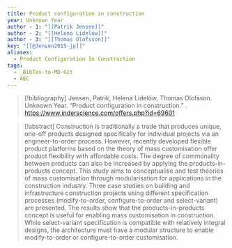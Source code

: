 ```yaml
---
title: Product configuration in construction
year: Unknown Year
author - 1: "[[Patrik Jensen]]"
author - 2: "[[Helena Lidelöw]]"
author - 3: "[[Thomas Olofsson]]"
key: "[[@Jensen2015-jp]]"
aliases:
  - Product Configuration In Construction
tags:
  - _BibTex-to-MD-Git
  - AEC
---
```


> [!bibliography]
> Jensen, Patrik, Helena Lidelöw, Thomas Olofsson. Unknown Year. “Product configuration in construction.” . https://www.inderscience.com/offers.php?id=69601

> [!abstract]
> Construction is traditionally a trade that produces unique, one-off products designed specifically for individual projects via an engineer-to-order process. However, recently developed flexible product platforms based on the theory of mass customisation offer product flexibility with affordable costs. The degree of commonality between products can also be increased by applying the products-in-products concept. This study aims to conceptualise and test theories of mass customisation through modularisation for applications in the construction industry. Three case studies on building and infrastructure construction projects using different specification processes (modify-to-order, configure-to-order and select-variant) are presented. The results show that the products-in-products concept is useful for enabling mass customisation in construction. While select-variant specification is compatible with relatively integral designs, the architecture must have a modular structure to enable modify-to-order or configure-to-order customisation.